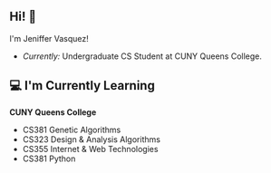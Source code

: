 
<h2>Hi! 👋</h2>

I'm Jeniffer Vasquez! 

- <i>Currently:</i> Undergraduate CS Student at CUNY Queens College. 

<h2>💻 I'm Currently Learning</h2>

__CUNY Queens College__
- CS381 Genetic Algorithms
- CS323 Design & Analysis Algorithms
- CS355 Internet & Web Technologies
- CS381 Python
